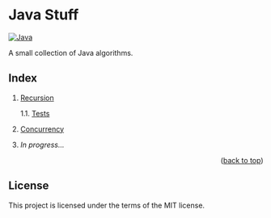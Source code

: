<a name="readme-top"></a>

# Java Stuff

[![Java][Java-badge]][Java-url]

A small collection of Java algorithms.

## Index

1. [Recursion](./src/main/java/com/stuff/recursion/)

    1.1. [Tests](./src/test/java/com/stuff/recursion/)

2. [Concurrency](./src/main/java/com/stuff/concurrency/)

3. *In progress...*

<p align="right">(<a href="#readme-top">back to top</a>)</p>

## License

This project is licensed under the terms of the MIT license.

<!-- MARKDOWN LINKS & IMAGES -->
<!-- https://www.markdownguide.org/basic-syntax/#reference-style-links -->
[Java-badge]: https://img.shields.io/badge/Java-ED8B00?style=for-the-badge&logo=CoffeeScript&logoColor=white
[Java-url]: https://www.java.com